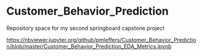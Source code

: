 # Customer_Behavior_Prediction
Repository space for my second springboard capstone project

https://nbviewer.jupyter.org/github/pmleffers/Customer_Behavior_Prediction/blob/master/Customer_Behavior_Prediction_EDA_Metrics.ipynb
